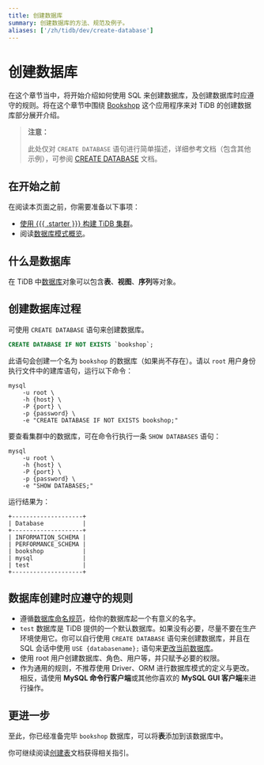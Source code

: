 ```yaml
---
title: 创建数据库
summary: 创建数据库的方法、规范及例子。
aliases: ['/zh/tidb/dev/create-database']
---
```


# 创建数据库

在这个章节当中，将开始介绍如何使用 SQL 来创建数据库，及创建数据库时应遵守的规则。将在这个章节中围绕 [Bookshop](/develop/dev-guide-bookshop-schema-design.md) 这个应用程序来对 TiDB 的创建数据库部分展开介绍。

> **注意：**
>
> 此处仅对 `CREATE DATABASE` 语句进行简单描述，详细参考文档（包含其他示例），可参阅 [CREATE DATABASE](/sql-statements/sql-statement-create-database.md) 文档。

## 在开始之前

在阅读本页面之前，你需要准备以下事项：

- [使用 {{{ .starter }}} 构建 TiDB 集群](/develop/dev-guide-build-cluster-in-cloud.md)。
- 阅读[数据库模式概览](/develop/dev-guide-schema-design-overview.md)。

## 什么是数据库

在 TiDB 中[数据库](/develop/dev-guide-schema-design-overview.md#数据库-database)对象可以包含**表**、**视图**、**序列**等对象。

## 创建数据库过程

可使用 `CREATE DATABASE` 语句来创建数据库。

```sql
CREATE DATABASE IF NOT EXISTS `bookshop`;
```

此语句会创建一个名为 `bookshop` 的数据库（如果尚不存在）。请以 `root` 用户身份执行文件中的建库语句，运行以下命令：

```shell
mysql
    -u root \
    -h {host} \
    -P {port} \
    -p {password} \
    -e "CREATE DATABASE IF NOT EXISTS bookshop;"
```

要查看集群中的数据库，可在命令行执行一条 `SHOW DATABASES` 语句：

```shell
mysql
    -u root \
    -h {host} \
    -P {port} \
    -p {password} \
    -e "SHOW DATABASES;"
```

运行结果为：

```
+--------------------+
| Database           |
+--------------------+
| INFORMATION_SCHEMA |
| PERFORMANCE_SCHEMA |
| bookshop           |
| mysql              |
| test               |
+--------------------+
```

## 数据库创建时应遵守的规则

- 遵循[数据库命名规范](/develop/dev-guide-object-naming-guidelines.md#数据库命名规范)，给你的数据库起一个有意义的名字。
- `test` 数据库是 TiDB 提供的一个默认数据库。如果没有必要，尽量不要在生产环境使用它。你可以自行使用 `CREATE DATABASE` 语句来创建数据库，并且在 SQL 会话中使用 `USE {databasename};` 语句来[更改当前数据库](/sql-statements/sql-statement-use.md)。
- 使用 root 用户创建数据库、角色、用户等，并只赋予必要的权限。
- 作为通用的规则，不推荐使用 Driver、ORM 进行数据库模式的定义与更改。相反，请使用 **MySQL 命令行客户端**或其他你喜欢的 **MySQL GUI 客户端**来进行操作。

## 更进一步

至此，你已经准备完毕 `bookshop` 数据库，可以将**表**添加到该数据库中。

你可继续阅读[创建表](/develop/dev-guide-create-table.md)文档获得相关指引。
